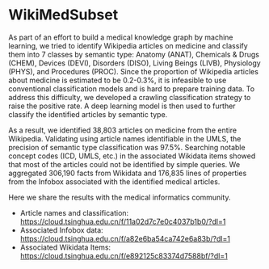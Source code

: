 # WikiMedSubset

As part of an effort to build a medical knowledge graph by machine learning, we tried to identify Wikipedia articles on medicine and classify them into 7 classes by semantic type: Anatomy (ANAT), Chemicals & Drugs (CHEM), Devices (DEVI), Disorders (DISO), Living Beings (LIVB), Physiology (PHYS), and Procedures (PROC). Since the proportion of Wikipedia articles about medicine is estimated to be 0.2-0.3%, it is infeasible to use conventional classification models and is hard to prepare training data. To address this difficulty, we developed a crawling classification strategy to raise the positive rate. A deep learning model is then used to further classify the identified articles by semantic type.

As a result, we identified 38,803 articles on medicine from the entire Wikipedia. Validating using article names identifiable in the UMLS, the precision of semantic type classification was 97.5%.  Searching notable concept codes (ICD, UMLS, etc.) in the associated Wikidata items showed that most of the articles could not be identified by simple queries. We aggregated 306,190 facts from Wikidata and 176,835 lines of properties from the Infobox associated with the identified medical articles.

Here we share the results with the medical informatics community.

- Article names and classification: https://cloud.tsinghua.edu.cn/f/11a02d7c7e0c4037b1b0/?dl=1
- Associated Infobox data: https://cloud.tsinghua.edu.cn/f/a82e6ba54ca742e6a83b/?dl=1
- Associated Wikidata Items: https://cloud.tsinghua.edu.cn/f/e892125c83374d7588bf/?dl=1
